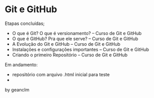 

<h1>Git e GitHub</h1>

Etapas concluídas;

- O que é Git? O que é versionamento? – Curso de Git e GitHub
- O que é GitHub? Pra que ele serve? – Curso de Git e GitHub
- A Evolução do Git e GitHub – Curso de Git e GitHub
- Instalações e configurações importantes – Curso de Git e GitHub
- Criando o primeiro Repositório – Curso de Git e GitHub



Em andamento:

- repositório com arquivo .html inicial para teste
- 



by geanclm




